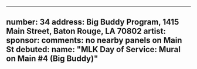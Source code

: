 
---
number: 34
address: Big Buddy Program, 1415 Main Street, Baton Rouge, LA 70802
artist:
sponsor:
comments: no nearby panels on Main St
debuted:
name: "MLK Day of Service: Mural on Main #4 (Big Buddy)"
---
